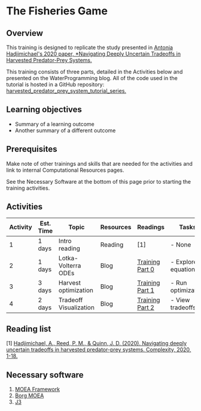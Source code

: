 # The Fisheries Game

## Overview

This training is designed to replicate the study presented in [Antonia Hadjimichael's 2020 paper, *Navigating Deeply Uncertain Tradeoffs in Harvested Predator-Prey Systems.](https://www.hindawi.com/journals/complexity/2020/4170453/)

This training consists of three parts, detailed in the Activities below and presented on the WaterProgramming blog. All of the code used in the tutorial is hosted in a GitHub repository: [harvested_predator_prey_system_tutorial_series.](https://github.com/TrevorJA/harvested_predator_prey_system_tutorial_series)

## Learning objectives

- Summary of a learning outcome
- Another summary of a different outcome

## Prerequisites

Make note of other trainings and skills that are needed for the activities and link to internal Computational Resources pages.

See the Necessary Software at the bottom of this page prior to starting the training activities.

## Activities

| Activity | Est. Time   |  Topic      | Resources | Readings | Tasks                                   |
| -------- | ----------- | ----------- | --------- | -------- | --------------------------------------- |
| 1        | 1 days | Intro reading | Reading    | \[1]         | - None |
| 2        | 1 days | Lotka-Volterra ODEs | Blog    | [Training Part 0](https://waterprogramming.wordpress.com/2022/07/11/__trashed-3/) | - Explore equations |
| 3        | 3 days      | Harvest optimization| Blog    | [Training Part 1](https://waterprogramming.wordpress.com/2022/08/08/fisheries-training-part-1-harvest-optimization-and-moea-diagnostics/)         | - Run optimization |
| 4        | 2 days      | Tradeoff Visualization | Blog    | [Training Part 2](https://waterprogramming.wordpress.com/2022/09/14/fisheries-training-part-2-tradeoff-visualization-and-introduction-to-j3/) | - View tradeoffs |


## Reading list
\[1] [Hadjimichael, A., Reed, P. M., & Quinn, J. D. (2020). Navigating deeply uncertain tradeoffs in harvested predator-prey systems. Complexity, 2020, 1-18.](https://www.hindawi.com/journals/complexity/2020/4170453/)

## Necessary software
1. [MOEA Framework](http://moeaframework.org/)
2. [Borg MOEA](../Software/BorgMOEA.md)
3. [J3](../Software/J3.md)
